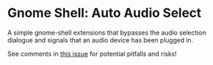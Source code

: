 # Gnome Shell: Auto Audio Select

A simple gnome-shell extensions that bypasses the audio selection dialogue and signals
that an audio device has been plugged in.

See comments in [this
issue](https://gitlab.gnome.org/GNOME/gnome-settings-daemon/-/issues/561) for potential
pitfalls and risks!

